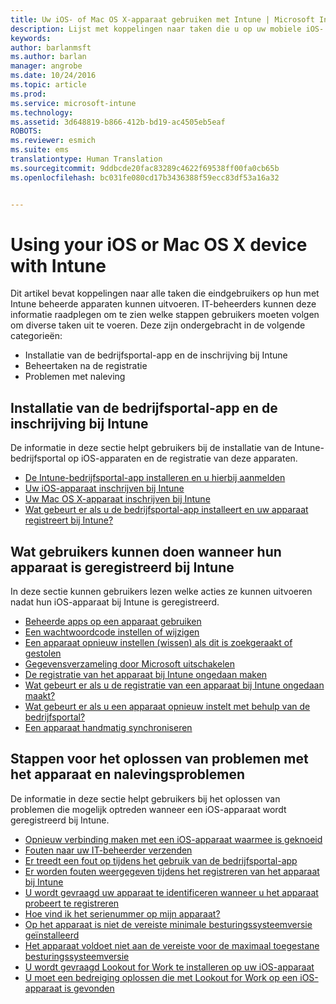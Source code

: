 ```yaml
---
title: Uw iOS- of Mac OS X-apparaat gebruiken met Intune | Microsoft Intune
description: Lijst met koppelingen naar taken die u op uw mobiele iOS- of Mac OS X-apparaat kunt uitvoeren wanneer het apparaat bij Intune is ingeschreven
keywords: 
author: barlanmsft
ms.author: barlan
manager: angrobe
ms.date: 10/24/2016
ms.topic: article
ms.prod: 
ms.service: microsoft-intune
ms.technology: 
ms.assetid: 3d648819-b866-412b-bd19-ac4505eb5eaf
ROBOTS: 
ms.reviewer: esmich
ms.suite: ems
translationtype: Human Translation
ms.sourcegitcommit: 9ddbcde20fac83289c4622f69538ff00fa0cb65b
ms.openlocfilehash: bc031fe080cd17b3436388f59ecc83df53a16a32


---
```


# <a name="using-your-ios-or-mac-os-x-device-with-intune"></a>Using your iOS or Mac OS X device with Intune

Dit artikel bevat koppelingen naar alle taken die eindgebruikers op hun met Intune beheerde apparaten kunnen uitvoeren. IT-beheerders kunnen deze informatie raadplegen om te zien welke stappen gebruikers moeten volgen om diverse taken uit te voeren. Deze zijn ondergebracht in de volgende categorieën:
- Installatie van de bedrijfsportal-app en de inschrijving bij Intune
- Beheertaken na de registratie
- Problemen met naleving

## <a name="company-portal-app-installation-and-intune-enrollment"></a>Installatie van de bedrijfsportal-app en de inschrijving bij Intune

De informatie in deze sectie helpt gebruikers bij de installatie van de Intune-bedrijfsportal op iOS-apparaten en de registratie van deze apparaten.

- [De Intune-bedrijfsportal-app installeren en u hierbij aanmelden](install-and-sign-in-to-the-intune-company-portal-app-ios.md)
- [Uw iOS-apparaat inschrijven bij Intune](enroll-your-device-in-intune-ios.md)
- [Uw Mac OS X-apparaat inschrijven bij Intune](enroll-your-device-in-intune-mac-os-x.md)
- [Wat gebeurt er als u de bedrijfsportal-app installeert en uw apparaat registreert bij Intune?](what-happens-if-you-install-the-Company-Portal-app-and-enroll-your-device-in-intune-ios.md)

## <a name="things-users-can-do-when-their-device-is-enrolled-in-intune"></a>Wat gebruikers kunnen doen wanneer hun apparaat is geregistreerd bij Intune

In deze sectie kunnen gebruikers lezen welke acties ze kunnen uitvoeren nadat hun iOS-apparaat bij Intune is geregistreerd.

- [Beheerde apps op een apparaat gebruiken](use-managed-apps-on-your-device-ios.md)
- [Een wachtwoordcode instellen of wijzigen](set-or-change-your-passcode-ios.md)
- [Een apparaat opnieuw instellen (wissen) als dit is zoekgeraakt of gestolen](reset-erase-your-lost-or-stolen-device-ios.md)
- [Gegevensverzameling door Microsoft uitschakelen](turn-off-microsoft-usage-data-collection-ios.md)
- [De registratie van het apparaat bij Intune ongedaan maken](unenroll-your-device-from-intune-ios.md)
- [Wat gebeurt er als u de registratie van een apparaat bij Intune ongedaan maakt?](what-happens-if-you-unenroll-your-device-from-intune-ios.md)
- [Wat gebeurt er als u een apparaat opnieuw instelt met behulp van de bedrijfsportal?](what-happens-if-you-reset-your-device-using-the-company-portal-ios.md)
- [Een apparaat handmatig synchroniseren](sync-your-device-manually-ios.md)

## <a name="steps-to-fix-device-and-compliance-issues"></a>Stappen voor het oplossen van problemen met het apparaat en nalevingsproblemen

De informatie in deze sectie helpt gebruikers bij het oplossen van problemen die mogelijk optreden wanneer een iOS-apparaat wordt geregistreerd bij Intune.

- [Opnieuw verbinding maken met een iOS-apparaat waarmee is geknoeid](how-to-reconnect-a-compromised-ios-device.md)
- [Fouten naar uw IT-beheerder verzenden](send-errors-to-your-it-admin-ios.md)
- [Er treedt een fout op tijdens het gebruik van de bedrijfsportal-app](you-get-an-error-while-using-the-company-portal-app-ios.md)
- [Er worden fouten weergegeven tijdens het registreren van het apparaat bij Intune](you-see-errors-while-trying-to-enroll-your-device-in-intune-ios.md)
- [U wordt gevraagd uw apparaat te identificeren wanneer u het apparaat probeert te registreren](you-are-asked-to-identify-your-device-when-trying-to-enroll-ios.md)
- [Hoe vind ik het serienummer op mijn apparaat?](how-do-i-find-the-serial-number-on-my-device-ios.md)
- [Op het apparaat is niet de vereiste minimale besturingssysteemversie geïnstalleerd](device-doesnt-have-the-required-minimum-operating-system-version-ios.md)
- [Het apparaat voldoet niet aan de vereiste voor de maximaal toegestane besturingssysteemversie](device-doesnt-comply-with-the-maximum-operating-system-version-ios.md)
- [U wordt gevraagd Lookout for Work te installeren op uw iOS-apparaat](you-are-prompted-to-install-lookout-for-work-ios.md)
- [U moet een bedreiging oplossen die met Lookout for Work op een iOS-apparaat is gevonden](you-need-to-resolve-a-threat-found-by-lookout-for-work-ios.md)



<!--HONumber=Nov16_HO1-->


